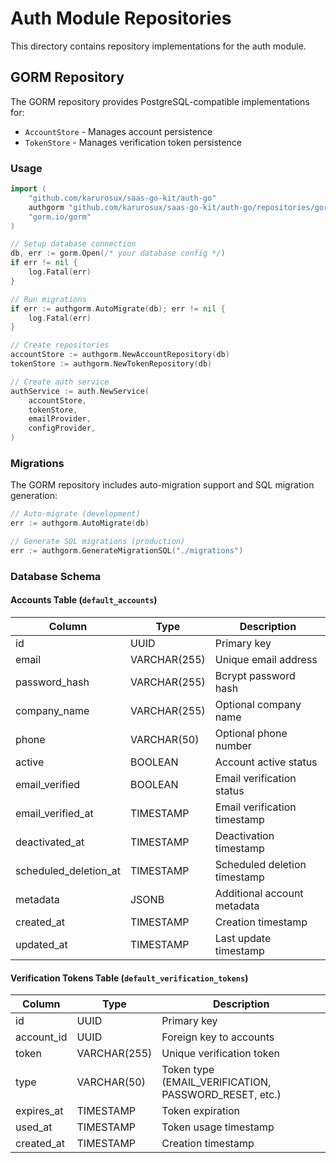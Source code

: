 # Auth Module Repositories

This directory contains repository implementations for the auth module.

## GORM Repository

The GORM repository provides PostgreSQL-compatible implementations for:

- `AccountStore` - Manages account persistence
- `TokenStore` - Manages verification token persistence

### Usage

```go
import (
    "github.com/karurosux/saas-go-kit/auth-go"
    authgorm "github.com/karurosux/saas-go-kit/auth-go/repositories/gorm"
    "gorm.io/gorm"
)

// Setup database connection
db, err := gorm.Open(/* your database config */)
if err != nil {
    log.Fatal(err)
}

// Run migrations
if err := authgorm.AutoMigrate(db); err != nil {
    log.Fatal(err)
}

// Create repositories
accountStore := authgorm.NewAccountRepository(db)
tokenStore := authgorm.NewTokenRepository(db)

// Create auth service
authService := auth.NewService(
    accountStore,
    tokenStore,
    emailProvider,
    configProvider,
)
```

### Migrations

The GORM repository includes auto-migration support and SQL migration generation:

```go
// Auto-migrate (development)
err := authgorm.AutoMigrate(db)

// Generate SQL migrations (production)
err := authgorm.GenerateMigrationSQL("./migrations")
```

### Database Schema

#### Accounts Table (`default_accounts`)

| Column | Type | Description |
|--------|------|-------------|
| id | UUID | Primary key |
| email | VARCHAR(255) | Unique email address |
| password_hash | VARCHAR(255) | Bcrypt password hash |
| company_name | VARCHAR(255) | Optional company name |
| phone | VARCHAR(50) | Optional phone number |
| active | BOOLEAN | Account active status |
| email_verified | BOOLEAN | Email verification status |
| email_verified_at | TIMESTAMP | Email verification timestamp |
| deactivated_at | TIMESTAMP | Deactivation timestamp |
| scheduled_deletion_at | TIMESTAMP | Scheduled deletion timestamp |
| metadata | JSONB | Additional account metadata |
| created_at | TIMESTAMP | Creation timestamp |
| updated_at | TIMESTAMP | Last update timestamp |

#### Verification Tokens Table (`default_verification_tokens`)

| Column | Type | Description |
|--------|------|-------------|
| id | UUID | Primary key |
| account_id | UUID | Foreign key to accounts |
| token | VARCHAR(255) | Unique verification token |
| type | VARCHAR(50) | Token type (EMAIL_VERIFICATION, PASSWORD_RESET, etc.) |
| expires_at | TIMESTAMP | Token expiration |
| used_at | TIMESTAMP | Token usage timestamp |
| created_at | TIMESTAMP | Creation timestamp |